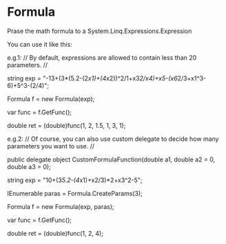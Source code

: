 # Formula
Prase the math formula to a System.Linq.Expressions.Expression

You can use it like this:

e.g.1:
  // By default, expressions are allowed to contain less than 20 parameters.
  //
  
  string exp = "-13+(3*(5.2-(2*x1)+(4*x2))^2/1+x3*2/x4)+x5-(x6*2/3+x1^3-6)+5^3-(2/4)";  
  
  Formula f = new Formula(exp);
  
  var func = f.GetFunc();
  
  double ret = (double)func(1, 2, 1.5, 1, 3, 1);
  
e.g.2:
  // Of course, you can also use custom delegate to decide how many parameters you want to use. 
  //
  
  public delegate object CustomFormulaFunction(double a1, double a2 = 0, double a3 = 0);
  
  
  string exp = "10+(3*5.2-(4*x1)+x2/3)*2+x3^2-5";
  
  IEnumerable<ParameterExpression> paras = Formula.CreateParams(3);
  
  Formula f = new Formula(exp, paras);
  
  var func = f.GetFunc<CustomFormulaFunction>();
  
  double ret = (double)func(1, 2, 4);
  
